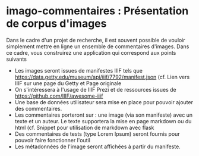 # imago-commentaires : Présentation de corpus d'images

Dans le cadre d'un projet de recherche, il est souvent possible de vouloir simplement mettre en ligne un ensemble de commentaires d'images. Dans ce cadre, vous construirez une application qui correspond aux points suivants
- Les images seront issues de manifestes IIIF tels que https://data.getty.edu/museum/api/iiif/7792/manifest.json (cf. Lien vers IIIF sur une page du Getty et Page originale
- On s'intéressera à l'usage de IIIF Prezi et de ressources issues de https://github.com/IIIF/awesome-iiif
- Une base de données utilisateur sera mise en place pour pouvoir ajouter des commentaires.
- Les commentaires porteront sur : une image (via son manifeste) avec un texte et un auteur. Le texte supportera la mise en page markdown ou du html (cf. Snippet pour utilisation de markdown avec flask
- Des commentaires de tests (type Lorem Ipsum) seront fournis pour pouvoir faire fonctionner l'outil
- Les métadonnées de l'image seront affichées à partir du manifeste.

